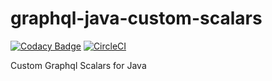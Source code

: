 # graphql-java-custom-scalars

[![Codacy Badge](https://api.codacy.com/project/badge/Grade/5596bd759d794e2da40dec8c9f050e7b)](https://app.codacy.com/manual/ketiko/graphql-java-custom-scalars?utm_source=github.com&utm_medium=referral&utm_content=ketiko/graphql-java-custom-scalars&utm_campaign=Badge_Grade_Settings)
[![CircleCI](https://circleci.com/gh/ketiko/graphql-java-custom-scalars/tree/master.svg?style=svg)](https://circleci.com/gh/ketiko/graphql-java-custom-scalars/tree/master)

Custom Graphql Scalars for Java
